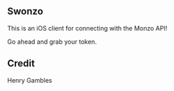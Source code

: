 ## Swonzo

This is an iOS client for connecting with the Monzo API!

Go ahead and grab your token.

## Credit

Henry Gambles
